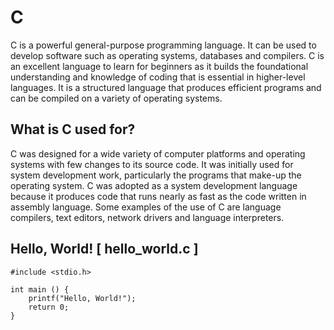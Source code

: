 # C

C is a powerful general-purpose programming language. It can be used to develop software such as operating systems, databases and compilers. C is an excellent language to learn for beginners as it builds the foundational understanding and knowledge of coding that is essential in higher-level languages. It is a structured language that produces efficient programs and can be compiled on a variety of operating systems. 

## What is C used for?

C was designed for a wide variety of computer platforms and operating systems with few changes to its source code. It was initially used for system development work, particularly the programs that make-up the operating system. C was adopted as a system development language because it produces code that runs nearly as fast as the code written in assembly language. Some examples of the use of C are language compilers, text editors, network drivers and language interpreters.

## Hello, World! [ hello_world.c ]

	#include <stdio.h>

	int main () {
		printf("Hello, World!");
		return 0;
	}
